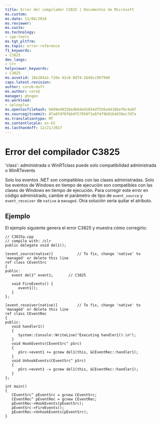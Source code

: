 ```yaml
---
title: Error del compilador C3825 | Documentos de Microsoft
ms.custom: 
ms.date: 11/04/2016
ms.reviewer: 
ms.suite: 
ms.technology:
- cpp-tools
ms.tgt_pltfrm: 
ms.topic: error-reference
f1_keywords:
- C3825
dev_langs:
- C++
helpviewer_keywords:
- C3825
ms.assetid: 18e204a1-f26e-42c6-8d74-2b49cc95f940
caps.latest.revision: 
author: corob-msft
ms.author: corob
manager: ghogen
ms.workload:
- cplusplus
ms.openlocfilehash: b609e4832bedb6ded1854df556a4418bef0c4a8f
ms.sourcegitcommit: 8fa8fdf0fbb4f57950f1e8f4f9b81b4d39ec7d7a
ms.translationtype: MT
ms.contentlocale: es-ES
ms.lasthandoff: 12/21/2017
---
```

# <a name="compiler-error-c3825"></a>Error del compilador C3825
'class': administrada o WinRTclass puede solo compatibilidad administrada o WinRTevents  
  
 Solo los eventos .NET son compatibles con las clases administradas. Solo los eventos de Windows en tiempo de ejecución son compatibles con las clases de Windows en tiempo de ejecución. Para corregir este error en código administrado, cambie el parámetro de tipo de `event_source` y `event_receiver` de `native` a `managed`. Otra solución sería quitar el atributo.  
  
## <a name="example"></a>Ejemplo  
 El ejemplo siguiente genera el error C3825 y muestra cómo corregirlo:  
  
```  
// C3825a.cpp  
// compile with: /clr  
public delegate void del1();  
  
[event_source(native)]           // To fix, change 'native' to 'managed' or delete this line  
ref class CEventSrc  
{  
public:  
   event del1^ event1;       // C3825  
  
   void FireEvents() {  
      event1();  
   }  
};  
  
[event_receiver(native)]         // To fix, change 'native' to 'managed' or delete this line  
ref class CEventRec  
{  
public:  
   void handler1()  
   {  
      System::Console::WriteLine("Executing handler1().\n");  
   }  
   void HookEvents(CEventSrc^ pSrc)   
   {  
      pSrc->event1 += gcnew del1(this, &CEventRec::handler1);  
   }  
   void UnhookEvents(CEventSrc^ pSrc)   
   {  
      pSrc->event1 -= gcnew del1(this, &CEventRec::handler1);  
   }  
};  
  
int main()   
{  
   CEventSrc^ pEventSrc = gcnew CEventSrc;  
   CEventRec^ pEventRec = gcnew CEventRec;  
   pEventRec->HookEvents(pEventSrc);  
   pEventSrc->FireEvents();  
   pEventRec->UnhookEvents(pEventSrc);  
}  
```